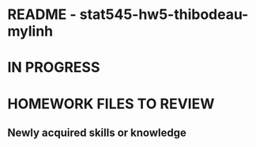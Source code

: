 # README - stat545-hw5-thibodeau-mylinh

# IN PROGRESS

# HOMEWORK FILES TO REVIEW


## Newly acquired skills or knowledge
